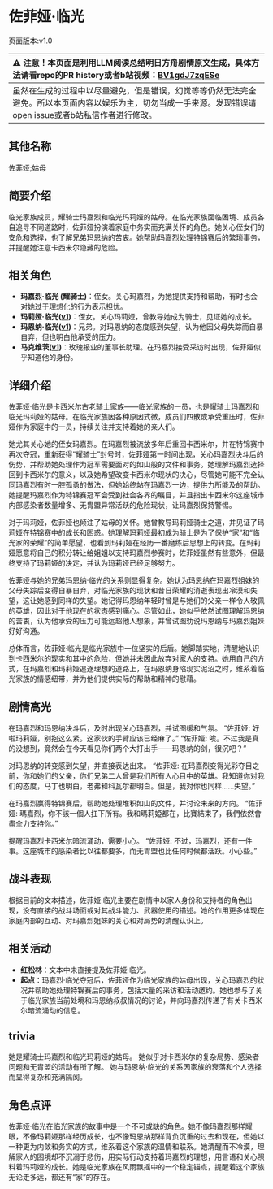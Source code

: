 # 佐菲娅·临光
页面版本:v1.0
 

| :warning: 注意！本页面是利用LLM阅读总结明日方舟剧情原文生成，具体方法请看repo的PR history或者b站视频：[BV1gdJ7zqESe](https://www.bilibili.com/video/BV1gdJ7zqESe/)         |
|:----------------------------|
| 虽然在生成的过程中以尽量避免，但是错误，幻觉等等仍然无法完全避免。所以本页面内容以娱乐为主，切勿当成一手来源。发现错误请open issue或者b站私信作者进行修改。|



## 其他名称
佐菲娅;姑母
## 简要介绍
临光家族成员，耀骑士玛嘉烈和临光玛莉娅的姑母。在临光家族面临困境、成员各自追寻不同道路时，佐菲娅扮演着家庭中务实而充满关怀的角色。她关心侄女们的安危和选择，也了解兄弟玛恩纳的苦衷。她帮助玛嘉烈处理特锦赛后的繁琐事务，并提醒她注意卡西米尔隐藏的危险。
## 相关角色
-   **玛嘉烈·临光 (耀骑士)**：侄女。关心玛嘉烈，为她提供支持和帮助，有时也会对她过于理想化的行为表示担忧。
-   **玛莉娅·临光([v1](extended_char_8b2c94.md))**：侄女。关心玛莉娅，曾教导她成为骑士，见证她的成长。
-   **玛恩纳·临光([v1](extended_char_4ec778.md))**：兄弟。对玛恩纳的态度感到失望，认为他因父母失踪而自暴自弃，但也明白他承受的压力。
-   **马克维茨([v1](extended_char_ma_ke_wei_ci.md))**：玫瑰报业的董事长助理。在玛嘉烈接受采访时出现，佐菲娅似乎知道他的身份。
## 详细介绍
佐菲娅·临光是卡西米尔古老骑士家族——临光家族的一员，也是耀骑士玛嘉烈和临光玛莉娅的姑母。在临光家族因各种原因式微，成员们四散或承受重压时，佐菲娅作为家庭中的一员，持续关注并支持着她的亲人们。

她尤其关心她的侄女玛嘉烈。在玛嘉烈被流放多年后重回卡西米尔，并在特锦赛中再次夺冠，重新获得“耀骑士”封号时，佐菲娅第一时间出现，关心玛嘉烈决斗后的伤势，并帮助她处理作为冠军需要面对的如山般的文件和事务。她理解玛嘉烈选择回到卡西米尔的意义，以及她希望改变卡西米尔现状的决心，尽管她可能不完全认同玛嘉烈有时一腔孤勇的做法，但她始终站在玛嘉烈一边，提供力所能及的帮助。她提醒玛嘉烈作为特锦赛冠军会受到社会各界的瞩目，并且指出卡西米尔这座城市内部感染者数量增多、无胄盟异常活跃的危险现状，让玛嘉烈保持警惕。

对于玛莉娅，佐菲娅也倾注了姑母的关怀。她曾教导玛莉娅骑士之道，并见证了玛莉娅在特锦赛中的成长和困惑。她理解玛莉娅最初成为骑士是为了保护“家”和“临光家的荣耀”的简单愿望，也看到玛莉娅在经历一番磨练后思想上的转变。在玛莉娅愿意将自己的积分转让给姐姐以支持玛嘉烈参赛时，佐菲娅虽然有些意外，但最终支持了玛莉娅的决定，并认为玛莉娅已经足够努力。

佐菲娅与她的兄弟玛恩纳·临光的关系则显得复杂。她认为玛恩纳在玛嘉烈姐妹的父母失踪后变得自暴自弃，对临光家族的现状和昔日荣耀的消逝表现出冷漠和失望，这让她感到同样的失望。她记得玛恩纳年轻时曾是与她们的父亲一样令人敬佩的英雄，因此对于他现在的状态感到痛心。尽管如此，她似乎依然试图理解玛恩纳的苦衷，认为他承受的压力可能远超他人想象，并曾试图劝说玛恩纳与玛嘉烈姐妹好好沟通。

总体而言，佐菲娅·临光是临光家族中一位坚实的后盾。她脚踏实地，清醒地认识到卡西米尔的现实和其中的危险，但她并未因此放弃对家人的支持。她用自己的方式，在玛嘉烈和玛莉娅追逐理想的道路上，在玛恩纳身陷现实泥沼之时，维系着临光家族的情感纽带，并为他们提供实际的帮助和精神的慰藉。
## 剧情高光
在玛嘉烈和玛恩纳决斗后，及时出现关心玛嘉烈，并试图缓和气氛。
“佐菲娅: 好啦玛莉娅，别抱这么紧。这家伙的手臂应该已经麻了。”
“佐菲娅: 唉。不过我是真的没想到，竟然会在今天看见你们两个大打出手——玛恩纳的剑，很沉吧？”

对玛恩纳的转变感到失望，并直接表达出来。
“佐菲娅: 在玛嘉烈变得光彩夺目之前，你和她们的父亲，你们兄弟二人曾是我们所有人心目中的英雄。我知道你对我们的态度，马丁也明白，老弗和科瓦尔都明白。但是，我对你也同样......失望。”

在玛嘉烈赢得特锦赛后，帮助她处理堆积如山的文件，并讨论未来的方向。
“佐菲娅: 瑪嘉烈，你不該一個人扛下所有。我和瑪莉婭都在，比賽結束了，我們依然會盡全力支持你。”

提醒玛嘉烈卡西米尔暗流涌动，需要小心。
“佐菲娅: 不过，玛嘉烈，还有一件事。这座城市的感染者比以往都要多，而无胄盟也比任何时候都活跃。小心些。”
## 战斗表现
根据目前的文本描述，佐菲娅·临光主要在剧情中以家人身份和支持者的角色出现，没有直接的战斗场面或对其战斗能力、武器使用的描述。她的作用更多体现在家庭内部的互动、对玛嘉烈姐妹的关心和对局势的清醒认识上。
## 相关活动
-   **红松林**：文本中未直接提及佐菲娅·临光。
-   **起点**：玛嘉烈·临光夺冠后，佐菲娅作为临光家族的姑母出现，关心玛嘉烈的状况并帮助她处理特锦赛后的事务，包括大量的采访和活动邀约。她也参与了关于临光家族当前处境和玛恩纳叔叔情况的讨论，并向玛嘉烈传递了有关卡西米尔暗流涌动的信息。
## trivia
她是耀骑士玛嘉烈和临光玛莉娅的姑母。
她似乎对卡西米尔的复杂局势、感染者问题和无胄盟的活动有所了解。
她与玛恩纳·临光的关系因家族的衰落和个人选择而显得复杂和充满隔阂。
## 角色点评
佐菲娅·临光在临光家族的故事中是一个不可或缺的角色。她不像玛嘉烈那样耀眼，不像玛莉娅那样经历成长，也不像玛恩纳那样背负沉重的过去和现在，但她以一种更为内敛和务实的方式，维系着这个家族的温情和联系。她清醒而不冷漠，理解家人的困境却不沉溺于悲伤，用实际行动支持着玛嘉烈的理想，用言语和关心照料着玛莉娅的成长。她是临光家族在风雨飘摇中的一个稳定锚点，提醒着这个家族无论走多远，都还有“家”的存在。